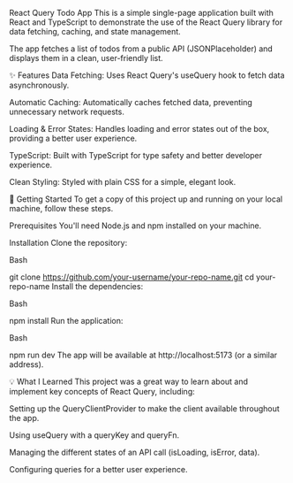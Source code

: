 React Query Todo App
This is a simple single-page application built with React and TypeScript to demonstrate the use of the React Query library for data fetching, caching, and state management.

The app fetches a list of todos from a public API (JSONPlaceholder) and displays them in a clean, user-friendly list.

✨ Features
Data Fetching: Uses React Query's useQuery hook to fetch data asynchronously.

Automatic Caching: Automatically caches fetched data, preventing unnecessary network requests.

Loading & Error States: Handles loading and error states out of the box, providing a better user experience.

TypeScript: Built with TypeScript for type safety and better developer experience.

Clean Styling: Styled with plain CSS for a simple, elegant look.

🚀 Getting Started
To get a copy of this project up and running on your local machine, follow these steps.

Prerequisites
You'll need Node.js and npm installed on your machine.

Installation
Clone the repository:

Bash

git clone https://github.com/your-username/your-repo-name.git
cd your-repo-name
Install the dependencies:

Bash

npm install
Run the application:

Bash

npm run dev
The app will be available at http://localhost:5173 (or a similar address).

💡 What I Learned
This project was a great way to learn about and implement key concepts of React Query, including:

Setting up the QueryClientProvider to make the client available throughout the app.

Using useQuery with a queryKey and queryFn.

Managing the different states of an API call (isLoading, isError, data).

Configuring queries for a better user experience.

